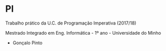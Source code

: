 # PI
Trabalho prático da U.C. de Programação Imperativa (2017/18)

Mestrado Integrado em Eng. Informática - 1º ano - Universidade do Minho

* Gonçalo Pinto